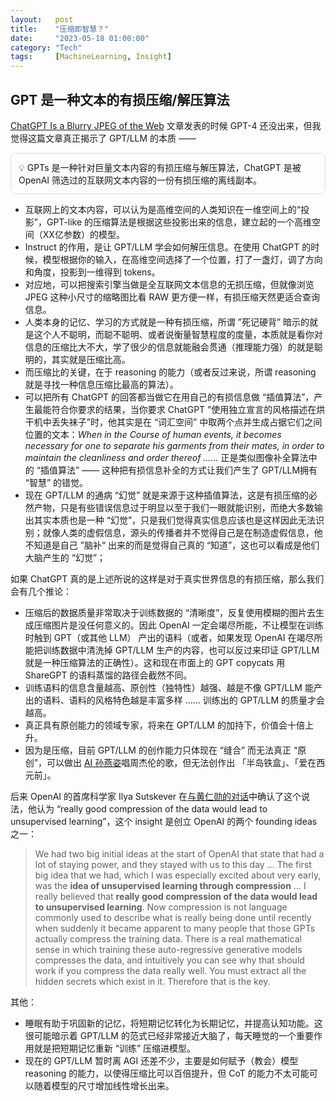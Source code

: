 ```yaml
---
layout:   post
title:    "压缩即智慧？"
date:     "2023-05-18 01:00:00"
category: "Tech"
tags:     [MachineLearning, Insight]
---
```


## GPT 是一种文本的有损压缩/解压算法

[ChatGPT Is a Blurry JPEG of the Web](https://www.newyorker.com/tech/annals-of-technology/chatgpt-is-a-blurry-jpeg-of-the-web) 文章发表的时候 GPT-4 还没出来，但我觉得这篇文章真正揭示了 GPT/LLM 的本质 ——

<div style="border: 1px solid #ddd; border-radius: 10px; margin: 12px 0px; padding: 12px;">
💡 GPTs 是一种针对巨量文本内容的有损压缩与解压算法，ChatGPT 是被 OpenAI 筛选过的互联网文本内容的一份有损压缩的离线副本。
</div>

- 互联网上的文本内容，可以认为是高维空间的人类知识在一维空间上的“投影”，GPT-like 的压缩算法是根据这些投影出来的信息，建立起的一个高维空间（XX亿参数）的模型。
- Instruct 的作用，是让 GPT/LLM 学会如何解压信息。在使用 ChatGPT 的时候，模型根据你的输入，在高维空间选择了一个位置，打了一盏灯，调了方向和角度，投影到一维得到 tokens。
- 对应地，可以把搜索引擎当做是全互联网文本信息的无损压缩，但就像浏览 JPEG 这种小尺寸的缩略图比看 RAW 更方便一样，有损压缩天然更适合查询信息。
- 人类本身的记忆、学习的方式就是一种有损压缩，所谓 ”死记硬背” 暗示的就是这个人不聪明，而聪不聪明、或者说衡量智慧程度的度量，本质就是看你对信息的压缩比大不大，学了很少的信息就能融会贯通（推理能力强）的就是聪明的，其实就是压缩比高。
- 而压缩比的关键，在于 reasoning 的能力（或者反过来说，所谓 reasoning 就是寻找一种信息压缩比最高的算法）。
- 可以把所有 ChatGPT 的回答都当做它在用自己的有损信息做 “插值算法”，产生最能符合你要求的结果，当你要求 ChatGPT ”使用独立宣言的风格描述在烘干机中丢失袜子”时，他其实是在 “词汇空间” 中取两个点并生成占据它们之间位置的文本：*When in the Course of human events, it becomes necessary for one to separate his garments from their mates, in order to maintain the cleanliness and order thereof ……* 正是类似图像补全算法中的 “插值算法” —— 这种把有损信息补全的方式让我们产生了 GPT/LLM拥有 “智慧” 的错觉。
- 现在 GPT/LLM 的通病 “幻觉” 就是来源于这种插值算法，这是有损压缩的必然产物，只是有些错误信息过于明显以至于我们一眼就能识别，而绝大多数输出其实本质也是一种 “幻觉”，只是我们觉得真实信息应该也是这样因此无法识别；就像人类的虚假信息，源头的传播者并不觉得自己是在制造虚假信息，他不知道是自己 ”脑补“ 出来的而是觉得自己真的 “知道”，这也可以看成是他们大脑产生的 “幻觉”；

如果 ChatGPT 真的是上述所说的这样是对于真实世界信息的有损压缩，那么我们会有几个推论：

- 压缩后的数据质量非常取决于训练数据的 “清晰度”，反复使用模糊的图片去生成压缩图片是没任何意义的。因此 OpenAI 一定会竭尽所能，不让模型在训练时触到 GPT（或其他 LLM） 产出的语料（或者，如果发现 OpenAI 在竭尽所能把训练数据中清洗掉 GPT/LLM 生产的内容，也可以反过来印证 GPT/LLM 就是一种压缩算法的正确性）。这和现在市面上的 GPT copycats 用 ShareGPT 的语料蒸馏的路径会截然不同。
- 训练语料的信息含量越高、原创性（独特性）越强、越是不像 GPT/LLM 能产出的语料、语料的风格特色越是丰富多样 …… 训练出的 GPT/LLM 的质量才会越高。
- 真正具有原创能力的领域专家，将来在 GPT/LLM 的加持下，价值会十倍上升。
- 因为是压缩，目前 GPT/LLM 的创作能力只体现在 “缝合” 而无法真正 “原创”，可以做出 [AI 孙燕姿](https://www.youtube.com/results?search_query=ai+%E5%AD%99%E7%87%95%E5%A7%BF)唱周杰伦的歌，但无法创作出 「半岛铁盒」、「爱在西元前」。

后来 OpenAI 的首席科学家 Ilya Sutskever 在[与黄仁勋的对话](https://www.youtube.com/watch?v=XjSUJUL9ADw&t=625s)中确认了这个说法，他认为 “really good compression of the data would lead to unsupervised learning”，这个 insight 是创立 OpenAI 的两个 founding ideas 之一：

> We had two big initial ideas at the start of OpenAI that state that had a lot of staying power, and they stayed with us to this day … The first big idea that we had, which I was especially excited about very early, was the **idea of unsupervised learning through compression** … I really believed that **really good compression of the data would lead to unsupervised learning**. Now compression is not language commonly used to describe what is really being done until recently when suddenly it became apparent to many people that those GPTs actually compress the training data. There is a real mathematical sense in which training these auto-regressive generative models compresses the data, and intuitively you can see why that should work if you compress the data really well. You must extract all the hidden secrets which exist in it. Therefore that is the key.
>

其他：

- 睡眠有助于巩固新的记忆，将短期记忆转化为长期记忆，并提高认知功能。这很可能暗示着 GPT/LLM 的范式已经非常接近大脑了，每天睡觉的一个重要作用就是把短期记忆重新 “训练” 压缩进模型。
- 现在的 GPT/LLM 暂时离 AGI 还差不少，主要是如何赋予（教会）模型 reasoning 的能力，以使得压缩比可以百倍提升，但 CoT 的能力不太可能可以随着模型的尺寸增加线性增长出来。

